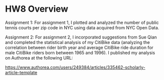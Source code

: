 # HW8 Overview

Assignment 1: For assignment 1, I plotted and analyzed the number of public tennis courts per zip code in NYC using data acquired 
from NYC Open Data.

Assignment 2: For assignment 2, I incorporated suggestions from Sue Qian and completed the statistical analysis of my CitiBike data (analyzing the correlation between rider birth year and average CitiBike ride duration for male CitiBike riders born between 1965 and 1996). I published my analysis on Authorea at the following URL:

https://www.authorea.com/users/249384/articles/335462-scholarly-article-template